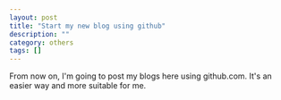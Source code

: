 ```yaml
---
layout: post
title: "Start my new blog using github"
description: ""
category: others
tags: []
---
```


From now on, I'm going to post my blogs here using github.com.
It's an easier way and more suitable for me.
